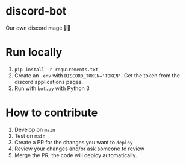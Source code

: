 # discord-bot
Our own discord mage 🧙‍♂️


# Run locally

1. `pip install -r requirements.txt`
2. Create an `.env` with `DISCORD_TOKEN='TOKEN'`. Get the token from the discord applications pages.
3. Run with `bot.py` with Python 3


# How to contribute

1. Develop on `main`
2. Test on `main`
3. Create a PR for the changes you want to `deploy`
4. Review your changes and/or ask someone to review
5. Merge the PR; the code will deploy automatically.